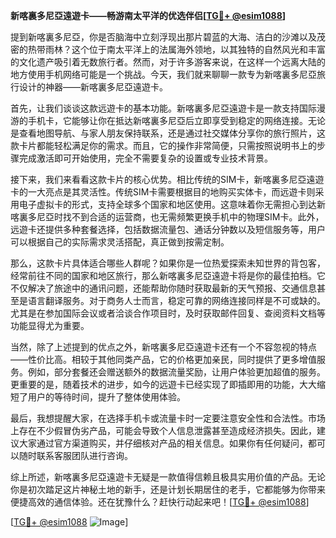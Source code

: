 **新喀裏多尼亞遠遊卡——畅游南太平洋的优选伴侣[[TG💪+ @esim1088](https://t.me/s/esim1088)]**

提到新喀裏多尼亞，你是否脑海中立刻浮现出那片碧蓝的大海、洁白的沙滩以及茂密的热带雨林？这个位于南太平洋上的法属海外领地，以其独特的自然风光和丰富的文化遗产吸引着无数旅行者。然而，对于许多游客来说，在这样一个远离大陆的地方使用手机网络可能是一个挑战。今天，我们就来聊聊一款专为新喀裏多尼亞旅行设计的神器——新喀裏多尼亞遠遊卡。

首先，让我们谈谈这款远遊卡的基本功能。新喀裏多尼亞遠遊卡是一款支持国际漫游的手机卡，它能够让你在抵达新喀裏多尼亞后立即享受到稳定的网络连接。无论是查看地图导航、与家人朋友保持联系，还是通过社交媒体分享你的旅行照片，这款卡片都能轻松满足你的需求。而且，它的操作非常简便，只需按照说明书上的步骤完成激活即可开始使用，完全不需要复杂的设置或专业技术背景。

接下来，我们来看看这款卡片的核心优势。相比传统的SIM卡，新喀裏多尼亞遠遊卡的一大亮点是其灵活性。传统SIM卡需要根据目的地购买实体卡，而远遊卡则采用电子虚拟卡的形式，支持全球多个国家和地区使用。这意味着你无需担心到达新喀裏多尼亞时找不到合适的运营商，也无需频繁更换手机中的物理SIM卡。此外，远遊卡还提供多种套餐选择，包括数据流量包、通话分钟数以及短信服务等，用户可以根据自己的实际需求灵活搭配，真正做到按需定制。

那么，这款卡片具体适合哪些人群呢？如果你是一位热爱探索未知世界的背包客，经常前往不同的国家和地区旅行，那么新喀裏多尼亞遠遊卡将是你的最佳拍档。它不仅解决了旅途中的通讯问题，还能帮助你随时获取最新的天气预报、交通信息甚至是语言翻译服务。对于商务人士而言，稳定可靠的网络连接同样是不可或缺的。尤其是在参加国际会议或者洽谈合作项目时，及时获取邮件回复、查阅资料文档等功能显得尤为重要。

当然，除了上述提到的优点之外，新喀裏多尼亞遠遊卡还有一个不容忽视的特点——性价比高。相较于其他同类产品，它的价格更加亲民，同时提供了更多增值服务。例如，部分套餐还会赠送额外的数据流量奖励，让用户体验更加超值的服务。更重要的是，随着技术的进步，如今的远遊卡已经实现了即插即用的功能，大大缩短了用户的等待时间，提升了整体使用体验。

最后，我想提醒大家，在选择手机卡或流量卡时一定要注意安全性和合法性。市场上存在不少假冒伪劣产品，可能会导致个人信息泄露甚至造成经济损失。因此，建议大家通过官方渠道购买，并仔细核对产品的相关信息。如果你有任何疑问，都可以随时联系客服团队进行咨询。

综上所述，新喀裏多尼亞遠遊卡无疑是一款值得信赖且极具实用价值的产品。无论你是初次踏足这片神秘土地的新手，还是计划长期居住的老手，它都能够为你带来便捷高效的通信体验。还在犹豫什么？赶快行动起来吧！[[TG💪+ @esim1088](https://t.me/s/esim1088)]

[[TG💪+ @esim1088](https://t.me/s/esim1088) ![Image](https://i.postimg.cc/4NQfJmqS/Snipaste-2025-05-13-00-14-12.png)]